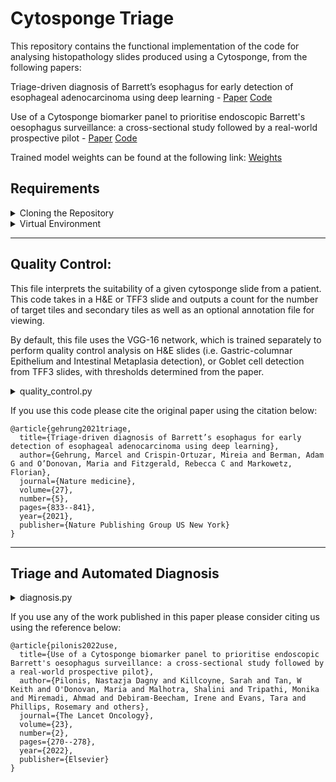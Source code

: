 # Cytosponge Triage

This repository contains the functional implementation of the code for analysing histopathology slides produced using a Cytosponge, from the following papers: 

Triage-driven diagnosis of Barrett’s esophagus for early detection of esophageal adenocarcinoma using deep learning - [Paper](https://www.nature.com/articles/s41591-021-01287-9) [Code](https://github.com/markowetzlab/cytosponge-triage)

Use of a Cytosponge biomarker panel to prioritise endoscopic Barrett's oesophagus surveillance: a cross-sectional study followed by a real-world prospective pilot - [Paper](https://doi.org/10.1016/S1470-2045(21)00667-7) [Code](https://github.com/markowetzlab/barretts-progression-detection)

Trained model weights can be found at the following link: [Weights](https://drive.google.com/drive/folders/1XYv1OdUg_z_t0GXq2k2a9hhSxlTXvxuZ?usp=sharing)

## Requirements
<details>
<summary> Cloning the Repository </summary>

To copy this repository into your local workspace you can copy one of the functions using the green Code button at the top of this page or alternatively copy the below command:
```
git clone https://github.com/markowetzlab/slide-classifier.git
```
</details>

<details>
<summary>Virtual Environment</summary>
To use this software, it is recommended you use a virtual or conda environment. 

For a virtual environment, you can follow the below intructions using virtualenv and requirements.txt.
```
virtualenv -p python3 <name of env>
source <name of env>/bin/activate
pip install -r requirements.txt
```

Alternatively, you can first install anaconda and create a virtual environment using the below commands:
```
conda create -y --name <name of env>
conda activate <name of env>
conda install -c conda-forge --file conda_requirements.txt
```
Finally, as Slidl is not available through conda:
```
pip install slidl
```
</details>

***

## Quality Control:

This file interprets the suitability of a given cytosponge slide from a patient. This code takes in a H&E or TFF3 slide and outputs a count for the number of target tiles and secondary tiles as well as an optional annotation file for viewing.

By default, this file uses the VGG-16 network, which is trained separately to perform quality control analysis on H&E slides (i.e. Gastric-columnar Epithelium and Intestinal Metaplasia detection), or Goblet cell detection from TFF3 slides, with thresholds determined from the paper.

<details>
<summary>quality_control.py</summary>

Arguments:
```
--description, takes a String to save the location of results to, defaults to triage

Slide properties:
--stain, choices are "he" or "tff3" - Flag to specify the type of data being used
--slide_path, Path to Slide(s) location/root folder
--format, WSI Extension name, default is .ndpi
--tile_size, Size of tile to generate for model input, default is 400 pixels
--overlap, Fraction of tile edge to extract with overlapping neighboring tiles
--foreground_only, Flag to detect foreground of slide and only perform analysis on tissue
--labels, CSV file containing pathologist ground truth

Model and path to model weights
--network, defaults to VGG 16, specify architecture to use: see models for available
--model_path, path to stored model weights, must specify

Data prepocessing:
--channel_means, Channel Means as a list to normalise around, default is the imagenet channel averages i.e. [0.485, 0.456, 0.406]
--channel_stds, Channel standard deviation to normalise around, default is the imagenet channel std i.e. [0.229, 0.224, 0.225]
--batch_size, Batch size to infer on, defaults to architecture determined batch size
--num_workers, Number of CPU workers

Thresholds:
--qc_threshold, Threshold of model output to consider as positive for target classes, default is 0.99 as determined by the paper
--tff3_threshold, Threshold of model output to consider as positive for target classes, default is 0.93 as determined by the paper
--tile_cutoff, Threhsold number of tiles to consider as positive, default is 6 as determined in the paper

Specify script outputs:
--output, Path to save outputs to
--csv, Flag to save data as CSV file including tile counts
--stats, Flag to produce Precision-Recall plot
--xml, Flag to produce model outputs as annotation files in .xml (ASAP) format
--json, Flag to produce model outputs as annotation files in .geojson (QuPath) format
--vis, Flag to dsiplay the output of the model as a heatmap of areas to analyse
--thumbnail, Flag to save the vis thumbnail, vis must also be active
```
</details>

If you use this code please cite the original paper using the citation below:
```
@article{gehrung2021triage,
  title={Triage-driven diagnosis of Barrett’s esophagus for early detection of esophageal adenocarcinoma using deep learning},
  author={Gehrung, Marcel and Crispin-Ortuzar, Mireia and Berman, Adam G and O’Donovan, Maria and Fitzgerald, Rebecca C and Markowetz, Florian},
  journal={Nature medicine},
  volume={27},
  number={5},
  pages={833--841},
  year={2021},
  publisher={Nature Publishing Group US New York}
}
```
***
## Triage and Automated Diagnosis
<details>
<summary>diagnosis.py</summary>

Arguments:
```
--description, takes a String to save the location of results to, defaults to triage

Slide properties:
--stain, choices are "he" or "tff3" - Flag to specify the type of data being used
--slide_path, Path to Slide(s) location/root folder
--format, WSI Extension name, default is .ndpi
--tile_size, Size of tile to generate for model input, default is 400 pixels
--overlap, Fraction of tile edge to extract with overlapping neighboring tiles
--foreground_only, Flag to detect foreground of slide and only perform analysis on tissue
--labels, CSV file containing pathologist ground truth

Model and path to model weights
--network, defaults to VGG 16, specify architecture to use: see models for available
--model_path, path to stored model weights, must specify

Data prepocessing:
--channel_means, Channel Means as a list to normalise around, default is the imagenet channel averages i.e. [0.485, 0.456, 0.406]
--channel_stds, Channel standard deviation to normalise around, default is the imagenet channel std i.e. [0.229, 0.224, 0.225]
--batch_size, Batch size to infer on, defaults to architecture determined batch size
--num_workers, Number of CPU workers

Thresholds:
--qc_threshold, Threshold of model output to consider as positive for target classes, default is 0.99 as determined by the paper
--tff3_threshold, Threshold of model output to consider as positive for target classes, default is 0.93 as determined by the paper
--tile_cutoff, Threshold number of tiles to consider as positive, default is 6 as determined in the paper

Atypia classes to consider (i.e. H&E slides):
--dysplasia_separate, Flag whether to separate the atypia of uncertain significance and dysplasia
--respiratory_separate, Flag whether to separate the respiratory mucosa cilia and respiratory mucosa
--gastric_separate, Flag whether to separate the tickled up columnar and gastric cardia
--atypia_separate, lag whether to perform the following class split: atypia of uncertain significance+dysplasia, respiratory mucosa cilia+respiratory mucosa, tickled up columnar+gastric cardia classes, artifact+other

Specify script outputs:
--output, Path to save outputs to
--csv, Flag to save data as CSV file including tile counts
--stats, Flag to produce Precision-Recall plot
--xml, Flag to produce model outputs as annotation files in .xml (ASAP) format
--json, Flag to produce model outputs as annotation files in .geojson (QuPath) format
--vis, Flag to dsiplay the output of the model as a heatmap of areas to analyse
--thumbnail, Flag to save the vis thumbnail, vis must also be active
```
</details>

If you use any of the work published in this paper please consider citing us using the reference below:
```
@article{pilonis2022use,
  title={Use of a Cytosponge biomarker panel to prioritise endoscopic Barrett's oesophagus surveillance: a cross-sectional study followed by a real-world prospective pilot},
  author={Pilonis, Nastazja Dagny and Killcoyne, Sarah and Tan, W Keith and O'Donovan, Maria and Malhotra, Shalini and Tripathi, Monika and Miremadi, Ahmad and Debiram-Beecham, Irene and Evans, Tara and Phillips, Rosemary and others},
  journal={The Lancet Oncology},
  volume={23},
  number={2},
  pages={270--278},
  year={2022},
  publisher={Elsevier}
}
```
